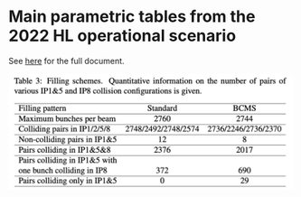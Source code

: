 # Main parametric tables from the 2022 HL operational scenario

See [here](https://cds.cern.ch/record/2803611/files/CERN-ACC-2022-0001.pdf) for the full document.

![Table 3](plots/table_3.png)
